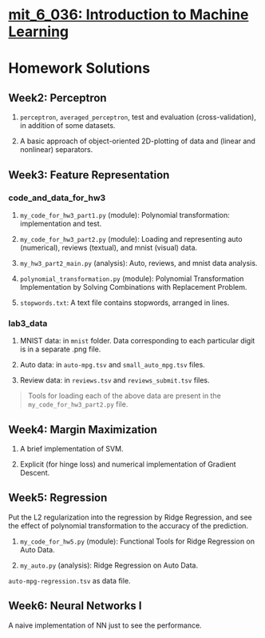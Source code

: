 # [mit_6_036: Introduction to Machine Learning](https://www.google.com/url?sa=t&rct=j&q=&esrc=s&source=web&cd=&cad=rja&uact=8&ved=2ahUKEwir4-qIrcf9AhUGH-wKHXM1DBAQFnoECBkQAQ&url=https%3A%2F%2Fopenlearninglibrary.mit.edu%2Fcourses%2Fcourse-v1%3AMITx%2B6.036%2B1T2019%2Fabout&usg=AOvVaw0ZduY4SPYjLnBpRvMjwgzt)

# Homework Solutions

## Week2: Perceptron

1. `perceptron`, `averaged_perceptron`, test and evaluation (cross-validation), in addition of some datasets.

2. A basic approach of object-oriented 2D-plotting of data and (linear and nonlinear) separators.


## Week3: Feature Representation

### code_and_data_for_hw3

1. `my_code_for_hw3_part1.py` (module): Polynomial transformation: implementation and test.

2. `my_code_for_hw3_part2.py` (module): Loading and representing auto (numerical), reviews (textual), and mnist (visual) data.

3. `my_hw3_part2_main.py` (analysis): Auto, reviews, and mnist data analysis.

4. `polynomial_transformation.py` (module): Polynomial Transformation Implementation by Solving Combinations with Replacement Problem.

5. `stopwords.txt`: A text file contains stopwords, arranged in lines.

### lab3_data

1. MNIST data: in `mnist` folder. Data corresponding to each particular digit is in a separate .png file.

2. Auto data: in `auto-mpg.tsv` and `small_auto_mpg.tsv` files.

3. Review data: in `reviews.tsv` and `reviews_submit.tsv` files.

> Tools for loading each of the above data are present in the `my_code_for_hw3_part2.py` file.


## Week4: Margin Maximization

1. A brief implementation of SVM.

2. Explicit (for hinge loss) and numerical implementation of Gradient Descent.


## Week5: Regression

Put the L2 regularization into the regression by Ridge Regression, and see the effect of polynomial transformation to the accuracy of the prediction.

1. `my_code_for_hw5.py` (module): Functional Tools for Ridge Regression on Auto Data.

2. `my_auto.py` (analysis): Ridge Regression on Auto Data.

`auto-mpg-regression.tsv` as data file.


## Week6: Neural Networks I

A naive implementation of NN just to see the performance.
